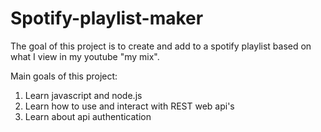 # Spotify-playlist-maker
The goal of this project is to create and add to a spotify playlist based on what I view in my youtube "my mix".

Main goals of this project:
1. Learn javascript and node.js
2. Learn how to use and interact with REST web api's
3. Learn about api authentication

